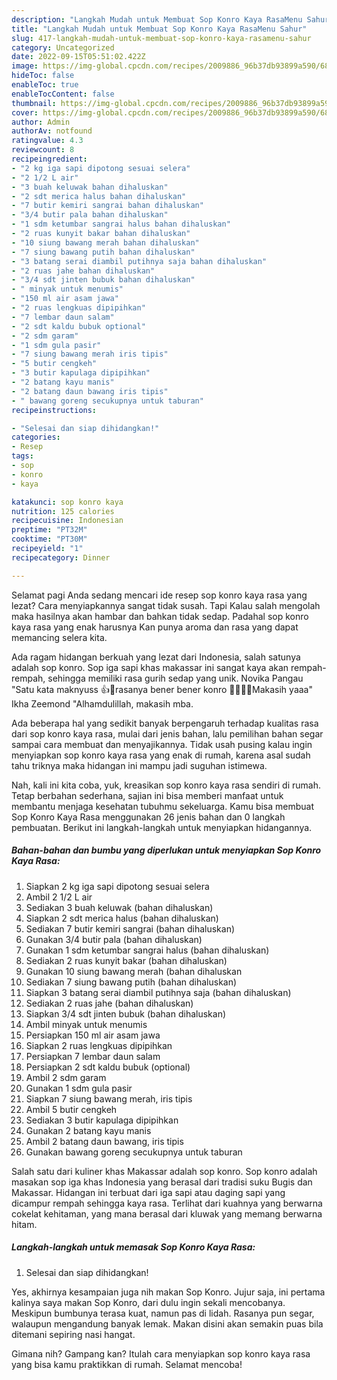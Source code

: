 ```yaml
---
description: "Langkah Mudah untuk Membuat Sop Konro Kaya RasaMenu Sahur"
title: "Langkah Mudah untuk Membuat Sop Konro Kaya RasaMenu Sahur"
slug: 417-langkah-mudah-untuk-membuat-sop-konro-kaya-rasamenu-sahur
category: Uncategorized
date: 2022-09-15T05:51:02.422Z
image: https://img-global.cpcdn.com/recipes/2009886_96b37db93899a590/680x482cq70/sop-konro-kaya-rasa-foto-resep-utama.jpg
hideToc: false
enableToc: true
enableTocContent: false
thumbnail: https://img-global.cpcdn.com/recipes/2009886_96b37db93899a590/680x482cq70/sop-konro-kaya-rasa-foto-resep-utama.jpg
cover: https://img-global.cpcdn.com/recipes/2009886_96b37db93899a590/680x482cq70/sop-konro-kaya-rasa-foto-resep-utama.jpg
author: Admin
authorAv: notfound
ratingvalue: 4.3
reviewcount: 8
recipeingredient:
- "2 kg iga sapi dipotong sesuai selera"
- "2 1/2 L air"
- "3 buah keluwak bahan dihaluskan"
- "2 sdt merica halus bahan dihaluskan"
- "7 butir kemiri sangrai bahan dihaluskan"
- "3/4 butir pala bahan dihaluskan"
- "1 sdm ketumbar sangrai halus bahan dihaluskan"
- "2 ruas kunyit bakar bahan dihaluskan"
- "10 siung bawang merah bahan dihaluskan"
- "7 siung bawang putih bahan dihaluskan"
- "3 batang serai diambil putihnya saja bahan dihaluskan"
- "2 ruas jahe bahan dihaluskan"
- "3/4 sdt jinten bubuk bahan dihaluskan"
- " minyak untuk menumis"
- "150 ml air asam jawa"
- "2 ruas lengkuas dipipihkan"
- "7 lembar daun salam"
- "2 sdt kaldu bubuk optional"
- "2 sdm garam"
- "1 sdm gula pasir"
- "7 siung bawang merah iris tipis"
- "5 butir cengkeh"
- "3 butir kapulaga dipipihkan"
- "2 batang kayu manis"
- "2 batang daun bawang iris tipis"
- " bawang goreng secukupnya untuk taburan"
recipeinstructions:

- "Selesai dan siap dihidangkan!"
categories:
- Resep
tags:
- sop
- konro
- kaya

katakunci: sop konro kaya 
nutrition: 125 calories
recipecuisine: Indonesian
preptime: "PT32M"
cooktime: "PT30M"
recipeyield: "1"
recipecategory: Dinner

---
```



Selamat pagi Anda sedang mencari ide resep sop konro kaya rasa yang lezat? Cara menyiapkannya sangat tidak susah. Tapi Kalau salah mengolah maka hasilnya akan hambar dan bahkan tidak sedap. Padahal sop konro kaya rasa yang enak harusnya Kan punya aroma dan rasa yang dapat memancing selera kita.


Ada ragam hidangan berkuah yang lezat dari Indonesia, salah satunya adalah sop konro. Sop iga sapi khas makassar ini sangat kaya akan rempah-rempah, sehingga memiliki rasa gurih sedap yang unik. Novika Pangau &#34;Satu kata maknyuss 👍🙏rasanya bener bener konro 🙏🙏🤗🤗Makasih yaaa&#34; Ikha Zeemond &#34;Alhamdulillah, makasih mba.

Ada beberapa hal yang sedikit banyak berpengaruh terhadap kualitas rasa dari sop konro kaya rasa, mulai dari jenis bahan, lalu pemilihan bahan segar sampai cara membuat dan menyajikannya. Tidak usah pusing kalau ingin menyiapkan sop konro kaya rasa yang enak di rumah, karena asal sudah tahu triknya maka hidangan ini mampu jadi suguhan istimewa.


Nah, kali ini kita coba, yuk, kreasikan sop konro kaya rasa sendiri di rumah. Tetap berbahan sederhana, sajian ini bisa memberi manfaat untuk membantu menjaga kesehatan tubuhmu sekeluarga. Kamu bisa membuat Sop Konro Kaya Rasa menggunakan 26 jenis bahan dan 0 langkah pembuatan. Berikut ini langkah-langkah untuk menyiapkan hidangannya.

<!--inarticleads1-->

##### Bahan-bahan dan bumbu yang diperlukan untuk menyiapkan Sop Konro Kaya Rasa:

1. Siapkan 2 kg iga sapi dipotong sesuai selera
1. Ambil 2 1/2 L air
1. Sediakan 3 buah keluwak (bahan dihaluskan)
1. Siapkan 2 sdt merica halus (bahan dihaluskan)
1. Sediakan 7 butir kemiri sangrai (bahan dihaluskan)
1. Gunakan 3/4 butir pala (bahan dihaluskan)
1. Gunakan 1 sdm ketumbar sangrai halus (bahan dihaluskan)
1. Sediakan 2 ruas kunyit bakar (bahan dihaluskan)
1. Gunakan 10 siung bawang merah (bahan dihaluskan
1. Sediakan 7 siung bawang putih (bahan dihaluskan)
1. Siapkan 3 batang serai diambil putihnya saja (bahan dihaluskan)
1. Sediakan 2 ruas jahe (bahan dihaluskan)
1. Siapkan 3/4 sdt jinten bubuk (bahan dihaluskan)
1. Ambil  minyak untuk menumis
1. Persiapkan 150 ml air asam jawa
1. Siapkan 2 ruas lengkuas dipipihkan
1. Persiapkan 7 lembar daun salam
1. Persiapkan 2 sdt kaldu bubuk (optional)
1. Ambil 2 sdm garam
1. Gunakan 1 sdm gula pasir
1. Siapkan 7 siung bawang merah, iris tipis
1. Ambil 5 butir cengkeh
1. Sediakan 3 butir kapulaga dipipihkan
1. Gunakan 2 batang kayu manis
1. Ambil 2 batang daun bawang, iris tipis
1. Gunakan  bawang goreng secukupnya untuk taburan


Salah satu dari kuliner khas Makassar adalah sop konro. Sop konro adalah masakan sop iga khas Indonesia yang berasal dari tradisi suku Bugis dan Makassar. Hidangan ini terbuat dari iga sapi atau daging sapi yang dicampur rempah sehingga kaya rasa. Terlihat dari kuahnya yang berwarna cokelat kehitaman, yang mana berasal dari kluwak yang memang berwarna hitam. 

<!--inarticleads2-->

##### Langkah-langkah untuk memasak Sop Konro Kaya Rasa:


1. Selesai dan siap dihidangkan!

Yes, akhirnya kesampaian juga nih makan Sop Konro. Jujur saja, ini pertama kalinya saya makan Sop Konro, dari dulu ingin sekali mencobanya. Meskipun bumbunya terasa kuat, namun pas di lidah. Rasanya pun segar, walaupun mengandung banyak lemak. Makan disini akan semakin puas bila ditemani sepiring nasi hangat. 

Gimana nih? Gampang kan? Itulah cara menyiapkan sop konro kaya rasa yang bisa kamu praktikkan di rumah. Selamat mencoba!
